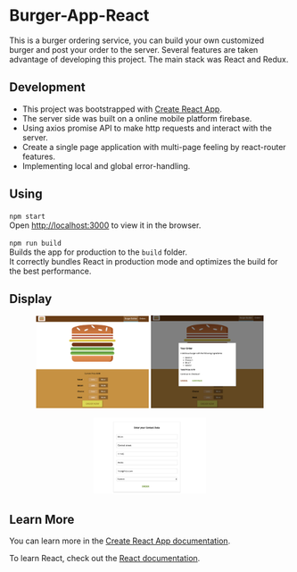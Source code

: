 

# Burger-App-React

This is a burger ordering service, you can build your own customized burger and post your order to the server.
Several features are taken advantage of developing this project. The main stack was React and Redux.

## Development
- This project was bootstrapped with [Create React App](https://github.com/facebook/create-react-app).
- The server side was built on a online mobile platform firebase.
- Using axios promise API to make http requests and interact with the server.
- Create a single page application with multi-page feeling by react-router features.
- Implementing local and global error-handling.

## Using 

`npm start`<br>
Open [http://localhost:3000](http://localhost:3000) to view it in the browser.

`npm run build`<br>
Builds the app for production to the `build` folder.<br>
It correctly bundles React in production mode and optimizes the build for the best performance.

## Display

<p align="center">
  <img src="./src/assets/images/Screen Shot 2019-09-22 at 8.12.37 PM.png" width="40%" alt="preview"/>
  <img src="./src/assets/images/Screen Shot 2019-09-22 at 8.13.04 PM.png" width="40%" alt="preview"/>
</p>

<p align="center">
  <img src="./src/assets/images/Screen Shot 2019-09-22 at 8.16.45 PM.png" width="40%" alt="preview"/>
</p>

## Learn More

You can learn more in the [Create React App documentation](https://facebook.github.io/create-react-app/docs/getting-started).

To learn React, check out the [React documentation](https://reactjs.org/).
